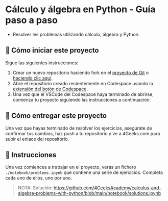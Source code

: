 <!--hide-->
# Cálculo y álgebra en Python - Guía paso a paso
<!--endhide-->

- Resolver les problemas utilizando cálculo, álgebra y Python.

## 🌱  Cómo iniciar este proyecto

Sigue las siguientes instrucciones:

1. Crear un nuevo repositorio haciendo fork en el [proyecto de Git](https://github.com/4GeeksAcademy/calculus-and-algebra-problems-with-python) o [haciendo clic aquí](https://github.com/4GeeksAcademy/calculus-and-algebra-problems-with-python/fork).
2. Abre el repositorio creado recientemente en Codespace usando la [extensión del botón de Codespace](https://docs.github.com/en/codespaces/developing-in-codespaces/creating-a-codespace-for-a-repository#creating-a-codespace-for-a-repository).
3. Una vez que el VSCode del Codespace haya terminado de abrirse, comienza tu proyecto siguiendo las instrucciones a continuación.

## 🚛 Cómo entregar este proyecto

Una vez que hayas terminado de resolver los ejercicios, asegúrate de confirmar tus cambios, haz push a tu repositorio y ve a 4Geeks.com para subir el enlace del repositorio.

## 📝 Instrucciones

Una vez comiences a trabajar en el proyecto, verás un fichero `./notebook/problems.ipynb` que contiene una serie de ejercicios. Completa cada uno de ellos, uno por uno.

> NOTA: Solución: https://github.com/4GeeksAcademy/calculus-and-algebra-problems-with-python/blob/main/notebook/solutions.ipynb